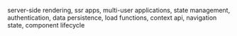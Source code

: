 server-side rendering, ssr apps, multi-user applications, state management, authentication, data persistence, load functions, context api, navigation state, component lifecycle